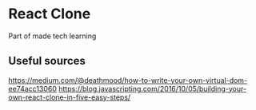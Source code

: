 # React Clone

Part of made tech learning


## Useful sources
 https://medium.com/@deathmood/how-to-write-your-own-virtual-dom-ee74acc13060
 https://blog.javascripting.com/2016/10/05/building-your-own-react-clone-in-five-easy-steps/
